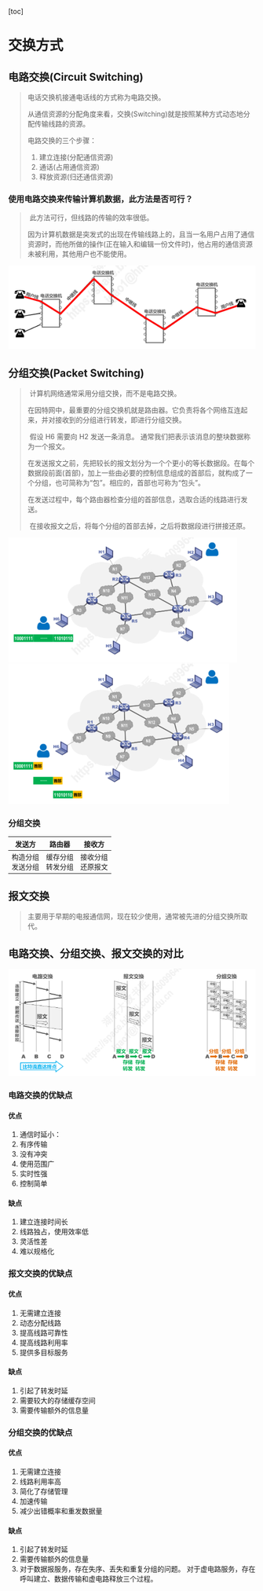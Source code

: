[toc]

# 交换方式

## 电路交换(Circuit Switching)

> 电话交换机接通电话线的方式称为电路交换。
>
> 从通信资源的分配角度来看，交换(Switching)就是按照某种方式动态地分配传输线路的资源。
>
> 电路交换的三个步骤：
>
>   1. 建立连接(分配通信资源)
>   2. 通话(占用通信资源)
>   3. 释放资源(归还通信资源)

### 使用电路交换来传输计算机数据，此方法是否可行？

> ​	此方法可行，但线路的传输的效率很低。
>
> ​	因为计算机数据是突发式的出现在传输线路上的，且当一名用户占用了通信资源时，而他所做的操作(正在输入和编辑一份文件时)，他占用的通信资源未被利用，其他用户也不能使用。

<img src="img/circuit_switching.png" alt="circuit_switching" style="zoom:80%;" />

## 分组交换(Packet Switching)

> ​	计算机网络通常采用分组交换，而不是电路交换。
>
> ​	在因特网中，最重要的分组交换机就是路由器。它负责将各个网络互连起来，并对接收到的分组进行转发，即进行分组交换。
>
> ​	假设 H6 需要向 H2 发送一条消息。
> ​	通常我们把表示该消息的整块数据称为一个报文。
>
> ​	在发送报文之前，先把较长的报文划分为一个个更小的等长数据段。在每个数据段前面(首部)，加上一些由必要的控制信息组成的首部后，就构成了一个分组，也可简称为“包”。相应的，首部也可称为“包头”。
>
> ​	在发送过程中，每个路由器检查分组的首部信息，选取合适的线路进行发送。
>
> ​	在接收报文之后，将每个分组的首部去掉，之后将数据段进行拼接还原。

<img src="img/cs1.png" alt="cs1" style="zoom: 50%;" /><img src="img/cs2.png" alt="cs2" style="zoom: 50%;" />

### 分组交换

| 发送方                 | 路由器                 | 接收方                 |
| ---------------------- | ---------------------- | ---------------------- |
| 构造分组<br />发送分组 | 缓存分组<br />转发分组 | 接收分组<br />还原报文 |

## 报文交换

> ​	主要用于早期的电报通信网，现在较少使用，通常被先进的分组交换所取代。

## 电路交换、分组交换、报文交换的对比

<img src="img/switching_compare.png"  />

### 电路交换的优缺点

#### 优点

1. 通信时延小：
2. 有序传输
3. 没有冲突
4. 使用范围广
5. 实时性强
6. 控制简单

#### 缺点

1. 建立连接时间长
2. 线路独占，使用效率低
3. 灵活性差
4. 难以规格化

### 报文交换的优缺点

#### 优点

1. 无需建立连接
2. 动态分配线路
3. 提高线路可靠性
4. 提高线路利用率
5. 提供多目标服务

#### 缺点

1. 引起了转发时延
2. 需要较大的存储缓存空间
3. 需要传输额外的信息量

### 分组交换的优缺点

#### 优点

1. 无需建立连接
2. 线路利用率高
3. 简化了存储管理
4. 加速传输
5. 减少出错概率和重发数据量

#### 缺点

1. 引起了转发时延
2. 需要传输额外的信息量
3. 对于数据报服务，存在失序、丢失和重复分组的问题。
    对于虚电路服务，存在呼叫建立、数据传输和虚电路释放三个过程。